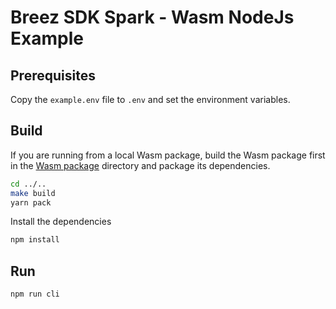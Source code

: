 # Breez SDK Spark - Wasm NodeJs Example

## Prerequisites

Copy the `example.env` file to `.env` and set the environment variables.

## Build

If you are running from a local Wasm package, build the Wasm package first in the [Wasm package](../../) directory and package its dependencies.

```bash
cd ../..
make build
yarn pack
```

Install the dependencies

```bash
npm install
```

## Run

```bash
npm run cli
```
